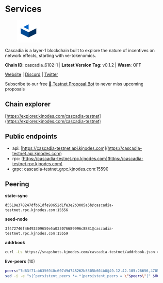 # Services

<figure><img src="https://raw.githubusercontent.com/kj89/cosmos-images/main/logos/cascadia.png" alt=""><figcaption></figcaption></figure>

Cascadia is a layer-1 blockchain built to explore the  nature of incentives on network effects, starting  with ve-tokenomics.

**Chain ID**: cascadia_6102-1 | **Latest Version Tag**: v0.1.2 | **Wasm**: OFF

[Website](https://www.cascadia.foundation) | [Discord](https://discord.gg/cascadia) | [Twitter](https://twitter.com/CascadiaSystems)



Subscribe to our free [🤖 Testnet Proposal Bot](https://t.me/kjnodes_testnet_proposal_bot) to never miss upcoming proposals


## Chain explorer
[https://explorer.kjnodes.com/cascadia-testnet](https://explorer.kjnodes.com/cascadia-testnet)

## Public endpoints

* api: [https://cascadia-testnet.api.kjnodes.com](https://cascadia-testnet.api.kjnodes.com)
* rpc: [https://cascadia-testnet.rpc.kjnodes.com](https://cascadia-testnet.rpc.kjnodes.com)
* grpc: cascadia-testnet.grpc.kjnodes.com:15590

## Peering

**state-sync**

```text
d5519e378247dfb61dfe90652d1fe3e2b3005a5b@cascadia-testnet.rpc.kjnodes.com:15556
```

**seed-node**

```text
3f472746f46493309650e5a033076689996c8881@cascadia-testnet.rpc.kjnodes.com:15559
```

**addrbook**
```bash
curl -Ls https://snapshots.kjnodes.com/cascadia-testnet/addrbook.json > $HOME/.cascadiad/config/addrbook.json
```

**live-peers** (10)
```bash
peers="7d63f71ab6356940c607d9d748262b5505b604b0@49.12.42.105:26656,47058eb9ee90cfb0b994a4a82767d3844934ee39@65.108.41.155:26656,1168af52cf36c68e2405b3041c8d53ed1ca169be@65.109.158.190:26656,8a5caaaad14a554d71a8765e71b9f61da099efe2@65.109.39.113:26656,956e1b99ceef18f53b12ec7a0db97c350a7457a7@5.161.81.115:26656,d5519e378247dfb61dfe90652d1fe3e2b3005a5b@65.109.68.190:15556,5126c2904cf4d9ed9b2c6cd203fccbe3983229da@23.88.5.169:22656,09e827239851ba5231bcaa47bbfbbc38d8289460@65.108.148.131:18656,30408b285f4989484dff0a273d5221c583e5eff3@164.92.82.243:26656,40739dda0aa1fd152faecfd540ddb876481fa7b2@170.64.158.48:18656"
sed -i -e "s|^persistent_peers *=.*|persistent_peers = \"$peers\"|" $HOME/.cascadiad/config/config.toml
```
